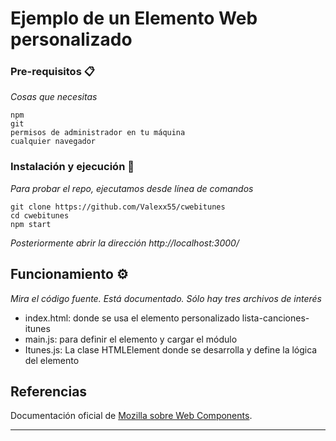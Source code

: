 # Ejemplo de un Elemento Web personalizado

### Pre-requisitos 📋

_Cosas que necesitas_

```
npm
git
permisos de administrador en tu máquina
cualquier navegador
```

### Instalación y ejecución 🔧

_Para probar el repo, ejecutamos desde línea de comandos_

```
git clone https://github.com/Valexx55/cwebitunes
cd cwebitunes
npm start
```

_Posteriormente abrir la dirección http://localhost:3000/_


## Funcionamiento ⚙️

_Mira el código fuente. Está documentado. Sólo hay tres archivos de interés_

* index.html: donde se usa el elemento personalizado lista-canciones-itunes
* main.js: para definir  el elemento y cargar el módulo
* Itunes.js: La clase HTMLElement donde se desarrolla y define la lógica del elemento

## Referencias 

Documentación oficial de [Mozilla sobre Web Components](https://developer.mozilla.org/en-US/docs/Web/Web_Components).

---
